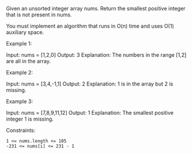 Given an unsorted integer array nums. Return the smallest positive integer that is not present in nums.

You must implement an algorithm that runs in O(n) time and uses O(1) auxiliary space.

 
Example 1:

Input: nums = [1,2,0]
Output: 3
Explanation: The numbers in the range [1,2] are all in the array.


Example 2:

Input: nums = [3,4,-1,1]
Output: 2
Explanation: 1 is in the array but 2 is missing.


Example 3:

Input: nums = [7,8,9,11,12]
Output: 1
Explanation: The smallest positive integer 1 is missing.
 


Constraints:

    1 <= nums.length <= 105
    -231 <= nums[i] <= 231 - 1